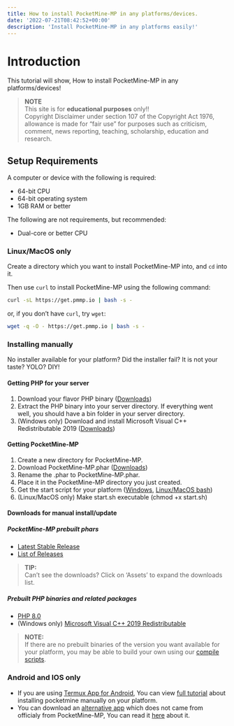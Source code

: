 ```yaml
---
title: How to install PocketMine-MP in any platforms/devices.
date: '2022-07-21T08:42:52+00:00'
description: 'Install PocketMine-MP in any platforms easily!'
---
```


# Introduction
This tutorial will show, How to install PocketMine-MP in any platforms/devices!

> **NOTE**<br>
> This site is for **educational purposes** only!! <br>
> Copyright Disclaimer under section 107 of the Copyright Act 1976, allowance is made for “fair use” for purposes such as criticism, comment, news reporting, teaching, scholarship, education and research.

## Setup Requirements
A computer or device with the following is required:

- 64-bit CPU
- 64-bit operating system
- 1GB RAM or better

The following are not requirements, but recommended:

- Dual-core or better CPU

### Linux/MacOS only
Create a directory which you want to install PocketMine-MP into, and `cd` into it.

Then use `curl` to install PocketMine-MP using the following command:

```sh
curl -sL https://get.pmmp.io | bash -s -
```

or, if you don’t have `curl`, try `wget`:

```sh
wget -q -O - https://get.pmmp.io | bash -s -
```

### Installing manually
No installer available for your platform? Did the installer fail? It is not your taste? YOLO? DIY!

#### Getting PHP for your server
1. Download your flavor PHP binary ([Downloads](https://jenkins.pmmp.io/job/PHP-8.0-Aggregate/))
2. Extract the PHP binary into your server directory. If everything went well, you should have a bin folder in your server directory.
3. (Windows only) Download and install Microsoft Visual C++ Redistributable 2019 ([Downloads](#downloads-for-manual-installupdate))

#### Getting PocketMine-MP
1. Create a new directory for PocketMine-MP.
2. Download PocketMine-MP.phar ([Downloads](#downloads-for-manual-installupdate))
3. Rename the .phar to PocketMine-MP.phar.
4. Place it in the PocketMine-MP directory you just created.
5. Get the start script for your platform ([Windows](https://github.com/pmmp/PocketMine-MP/releases/latest/download/start.cmd), [Linux/MacOS bash](https://github.com/pmmp/PocketMine-MP/releases/latest/download/start.sh))
6. (Linux/MacOS only) Make start.sh executable (chmod +x start.sh)

#### Downloads for manual install/update
##### PocketMine-MP prebuilt phars
- [Latest Stable Release](https://github.com/pmmp/PocketMine-MP/releases/latest)
- [List of Releases](https://github.com/pmmp/PocketMine-MP/releases)

> **TIP:** <br>
> Can’t see the downloads? Click on ‘Assets’ to expand the downloads list.

##### Prebuilt PHP binaries and related packages
- [PHP 8.0](https://jenkins.pmmp.io/job/PHP-8.0-Aggregate/)
- (Windows only) [Microsoft Visual C++ 2019 Redistributable](https://aka.ms/vs/16/release/vc_redist.x64.exe)

> **NOTE:** <br>
> If there are no prebuilt binaries of the version you want available for your platform, you may be able to build your own using our [compile scripts](https://github.com/pmmp/php-build-scripts).

### Android and IOS only
- If you are using [Termux App for Android](https://f-droid.org/en/packages/com.termux/), You can view [full tutorial](https://github.com/keenanyafiqy/PocketMine-MP-Installation#how-to-install) about installing pocketmine manually on your platform.
- You can download an [alternative app](https://play.google.com/store/apps/details?id=com.kpwnapps.pmmpplugins) which does not came from officialy from PocketMine-MP, You can read it [here](https://discord.com/channels/373199722573201408/373214712873353239/977567742062374973) about it.

